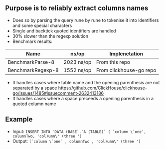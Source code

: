 

## Purpose is to reliably extract columns names
- Does so by parsing the query rune by rune to tokenise it into identifiers and some special characters
- Single and backtick quoted identifiers are handled
- 30% slower than the regexp solution
- Benchmark results:

| Name              | ns/op      | Implenetation           |
|-------------------|------------|-------------------------|
| BenchmarkParse-8  | 2023 ns/op | From this repo          |
| BenchmarkRegexp-8 | 1552 ns/op | From clickhouse-go repo |

- It handles cases where table name and the opening parenthesis are not separated by a space https://github.com/ClickHouse/clickhouse-go/issues/1485#issuecomment-2632413186
- It handles cases where a space preceeds a opening parenthesis in a quoted column name


## Example
- Input: ```INSERT INTO `DATA (BASE`.`A (TABLE)` ( `column \`one`, columnTwo, 'col)umn\' (three ') ```
- Output: ```[`column \`one` , columnTwo , 'col)umn\' (three ']```
